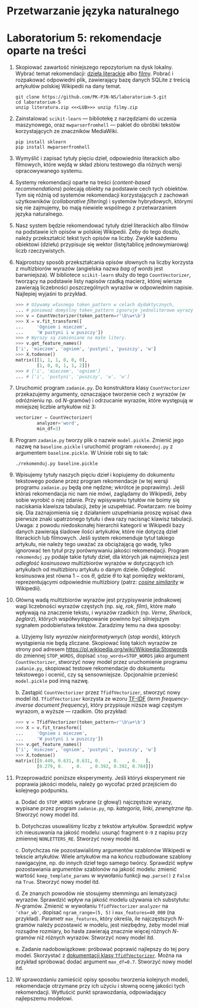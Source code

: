 # Przetwarzanie języka naturalnego
# Laboratorium 5: rekomendacje oparte na treści

1. Skopiować zawartość niniejszego repozytorium
na dysk lokalny. Wybrać temat rekomendacji:
[dzieła literackie](https://drive.google.com/open?id=1gTd7BCxM_C9aPAmvfVO9F3uCi875fBEL)
albo [filmy](https://drive.google.com/open?id=18amHXSBYJupR6drnVhjS8qYzf3VHVVlS).
Pobrać i rozpakować odpowiedni plik, zawierający
bazę danych SQLite z treścią artykułów polskiej
Wikipedii na dany temat.

    ```
    git clone https://github.com/PK-PJN-NS/laboratorium-5.git
    cd laboratorium-5
    unzip literatura.zip <<<LUB>>> unzip filmy.zip
    ```

2. Zainstalować `scikit-learn` — bibliotekę
z narzędziami do uczenia maszynowego,
oraz `mwparserfromhell` — pakiet do obróbki
tekstów korzystających ze znaczników MediaWiki.

    ```
    pip install sklearn
    pip install mwparserfromhell
    ```

3. Wymyślić i zapisać tytuły pięciu dzieł,
odpowiednio literackich albo filmowych,
które wejdą w skład zbioru testowego
dla różnych wersji opracowywanego systemu.

4. Systemy rekomendacji oparte na treści
(*content-based recommendations*)
polecają obiekty na podstawie cech tych obiektów.
Tym się różnią od systemów rekomendacji
korzystających z zachowań użytkowników
(*collaborative filtering*)
i systemów hybrydowych,
którymi się nie zajmujemy,
bo mają niewiele wspólnego
z przetwarzaniem języka naturalnego.

5. Nasz system będzie rekomendować
tytuły dzieł literackich albo filmów
na podstawie ich opisów w polskiej Wikipedii.
Żeby do tego doszło, należy przekształcić
tekst tych opisów na liczby.
Zwykle każdemu obiektowi (dziełu)
przypisuje się wektor (listę/tablicę jednowymiarową)
liczb rzeczywistych.

6. Najprostszy sposób przekształcania
opisów słownych na liczby
korzysta z multizbiorów wyrazów
(angielska nazwa *bag of words* jest barwniejsza).
W bibliotece `scikit-learn`
służy do tego `CountVectorizer`,
tworzący na podstawie listy napisów rzadką macierz,
której wiersze zawierają liczebności
poszczególnych wyrazów
w odpowiednim napisie.
Najlepiej wyjaśni to przykład.

    ```python
    >>> # Używamy własnego token_pattern w celach dydaktycznych,
    ... # ponieważ domyślny token_pattern ignoruje jednoliterowe wyrazy.
    >>> v = CountVectorizer(token_pattern=r'\b\w+\b')
    >>> X = v.fit_transform([
    ...     'Ogniem i mieczem',
    ...     'W pustyni i w puszczy'])
    >>> # Wyrazy są zamieniane na małe litery.
    >>> v.get_feature_names()
    ['i', 'mieczem', 'ogniem', 'pustyni', 'puszczy', 'w']
    >>> X.todense()
    matrix([[1, 1, 1, 0, 0, 0],
            [1, 0, 0, 1, 1, 2]])
    >>> # ['i', 'mieczem', 'ogniem']
    ... # ['i', 'pustyni', 'puszczy', 'w', 'w']
    ```

7. Uruchomić program `zadanie.py`.
Do konstruktora klasy `CountVectorizer`
przekazujemy argumenty,
oznaczające tworzenie cech z wyrazów
(w odróżnieniu np. od *N*-gramów)
i odrzucanie wyrazów, które występują
w mniejszej liczbie artykułów niż 3:

    ```python
    vectorizer = CountVectorizer(
            analyzer='word',
            min_df=3)
    ```

8. Program `zadanie.py` tworzy plik
o nazwie `model.pickle`.
Zmienić jego nazwę na `baseline.pickle`
i uruchomić program `rekomenduj.py`
z argumentem `baseline.pickle`.
W Unixie robi się to tak:

    ```
    ./rekomenduj.py baseline.pickle
    ```

9. Wpisujemy tytuły naszych pięciu dzieł
i kopiujemy do dokumentu tekstowego
podane przez program rekomendacje
(w tej wersji programu `zadanie.py` będą one nędzne;
wkrótce je poprawimy).
Jeśli któraś rekomendacja nic nam nie mówi,
zaglądamy do Wikipedii,
żeby sobie wyrobić o niej zdanie.
Przy wpisywaniu tytułów
nie boimy się naciskania klawisza tabulacji,
żeby je uzupełniać.
Powtarzam: nie boimy się.
Dla zaznajomienia się z działaniem uzupełniania
proszę wpisać dwa pierwsze znaki upatrzonego tytułu
i dwa razy nacisnąć klawisz tabulacji.
Uwaga: z powodu niedoskonałej hierarchii kategorii
w Wikipedii bazy danych zawierają śladowe ilości artykułów,
które nie dotyczą dzieł literackich lub filmowych.
Jeśli system rekomenduje tytuł takiego artykułu,
nie należy tego uważać za obciążającą go wadę,
tylko ignorować ten tytuł
przy porównywaniu jakości rekomendacji.
Program `rekomenduj.py` podaje takie tytuły dzieł,
dla których jak najmniejsza jest *odległość kosinusowa*
multizbiorów wyrazów w dotyczących ich artykułach
od multizbioru artykułu o danym dziele.
Odległość kosinusowa jest równa 1 − cos *θ*,
gdzie *θ* to kąt pomiędzy wektorami,
reprezentującymi odpowiednie multizbiory
(patrz:
[*cosine similarity*](https://en.wikipedia.org/wiki/Cosine_similarity)
w Wikipedii).

10. Główną wadą multizbiorów wyrazów
jest przypisywanie jednakowej wagi
liczebności wyrazów częstych (np. *się*, *rok*, *film*),
które mało wpływają na znaczenie tekstu,
i wyrazów rzadkich (np. *Verne*, *Sherlock*, *żeglarz*),
których współwystępowanie
powinno być silniejszym sygnałem
podobieństwa tekstów.
Zaradzimy temu na dwa sposoby:

    a. Użyjemy listy *wyrazów nieinformatywnych* (*stop words*),
    których wystąpienia nie będą zliczane.
    Skopiować listę takich wyrazów
    ze strony pod adresem https://pl.wikipedia.org/wiki/Wikipedia:Stopwords
    do zmiennej `STOP_WORDS`,
    dopisać `stop_words=STOP_WORDS`
    jako argument `CountVectorizer`,
    stworzyć nowy model przez uruchomienie
    programu `zadanie.py`,
    skopiować testowe rekomendacje do dokumentu tekstowego
    i ocenić, czy są sensowniejsze.
    Opcjonalnie przenieść `model.pickle` pod inną nazwę.

    b. Zastąpić `CountVectorizer` przez `TfidfVectorizer`,
    stworzyć nowy model itd.
    `TfidfVectorizer` korzysta ze wzoru
    [TF-IDF](https://pl.wikipedia.org/wiki/TFIDF)
    (*term frequency-inverse document frequency*),
    który przypisuje niższe wagi częstym wyrazom,
    a wyższe — rzadkim. Oto przykład:

    ```python
    >>> v = TfidfVectorizer(token_pattern=r'\b\w+\b')
    >>> X = v.fit_transform([
    ...     'Ogniem i mieczem',
    ...     'W pustyni i w puszczy'])
    >>> v.get_feature_names()
    ['i', 'mieczem', 'ogniem', 'pustyni', 'puszczy', 'w']
    >>> X.todense()
    matrix([[0.449, 0.631, 0.631, 0.   , 0.   , 0.   ],
            [0.279, 0.   , 0.   , 0.392, 0.392, 0.784]])
    ```

11. Przeprowadzić poniższe eksperymenty.
Jeśli któryś eksperyment nie poprawia jakości modelu,
należy go wycofać przed przejściem do kolejnego podpunktu.

    a. Dodać do `STOP_WORDS` wybrane (z głową!)
    najczęstsze wyrazy, wypisane przez program
    `zadanie.py`, np. *kategoria*, *linki*, *zewnętrzne* itp.
    Stworzyć nowy model itd.

    b. Dotychczas usuwaliśmy liczby z tekstów artykułów.
    Sprawdzić wpływ ich nieusuwania na jakość modelu:
    usunąć fragment `0-9` z napisu przy zmiennej `NONLETTERS_RE`.
    Stworzyć nowy model itd.

    c. Dotychczas nie pozostawialiśmy argumentów
    szablonów Wikipedii w tekscie artykułów.
    Wiele artykułów ma na końcu rozbudowane
    szablony nawigacyjne, np. do innych dzieł
    tego samego twórcy.
    Sprawdzić wpływ pozostawiania argumentów szablonów
    na jakość modelu:
    zmienić wartość `keep_template_params`
    w wywołaniu funkcji `mwp.parse()`
    z `False` na `True`.
    Stworzyć nowy model itd.

    d. Ze znanych powodów nie stosujemy
    stemmingu ani lematyzacji wyrazów.
    Sprawdzić wpływ na jakość modelu
    używania ich substytutu: *N*-gramów.
    Zmienić w wywołaniu `TfidfVectorizer`
    `analyzer` na `'char_wb'`,
    dopisać `ngram_range=(5, 5)`
    i `max_features=40_000` (na przykład).
    Parametr `max_features`, który określa,
    ile najczęstszych *N*-gramów należy
    pozostawić w modelu, jest niezbędny,
    żeby model miał rozsądne rozmiary,
    bo hasła zawierają znacznie więcej
    różnych *N*-gramów niż różnych wyrazów.
    Stworzyć nowy model itd.

    e. Zadanie nadobowiązkowe:
    próbować poprawić najlepszy
    do tej pory model.
    Skorzystać z
    [dokumentacji klasy `TfidfVectorizer`](https://scikit-learn.org/stable/modules/generated/sklearn.feature_extraction.text.TfidfVectorizer.html#sklearn.feature_extraction.text.TfidfVectorizer).
    Można na przykład spróbować
    dodać argument `max_df=0.7`.
    Stworzyć nowy model itd.

12. W sprawozdaniu zamieścić
opisy sposobu tworzenia kolejnych modeli,
rekomendacje otrzymane przy ich użyciu
i słowną ocenę jakości tych rekomendacji.
Wytłuścić punkt sprawozdania,
odpowiadający najlepszemu modelowi.
